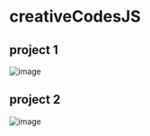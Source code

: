 # creativeCodesJS

## project 1
![image](https://user-images.githubusercontent.com/26682838/184516832-1d9251f8-8b7d-4f86-b795-d86ec2944d08.png)

## project 2
![image](https://user-images.githubusercontent.com/26682838/187053807-37932f85-f82d-4df1-8097-2a2475021d05.png)

